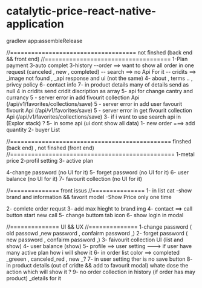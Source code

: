 # catalytic-price-react-native-application
gradlew app:assembleRelease



//====================================
 not finshed (back end && front end)
//====================================
1-Plan payment
3-auto complet
3-history 
    --order ==> want to show all order in one request (canceled , new , completed)
    -- search ==> no Api For it
    -- cridits ==> _image not found , _api response and ui (not the same)
4- about , terms .. , privcy policy
6- contact info
7- in product details many of details send as null
4 in cridits send cridit discription as array 
5- api for change cantry and currancy 
5 - server error in add fivourit collection Api  (/api/v1/favorites/collections/save)
5 - server error in add user favourit fivourit  Api  (/api/v1/favorites/save)
5 - server error in get fivourit collection Api  (/api/v1/favorites/collections/save)
3- if i want to use search api in (Explor stack) ?
5- in some api (ui dont show all data)
1- new order ===> add quantity
2- buyer List





//==============================================
 finshed (back end) , not finshed (front end)
//===============================================
1-metal price
2-profil setting
3- active plan

4-change password (no UI for it)
5- forget password (no UI for it)
6- user balance  (no UI for it)
7- favourit collection  (no UI for it)






//==============
 front issus 
//===============
1- in list cat 
    -show brand and information && favorit model
    -Show Price only one time 

2- comlete order requst 
3- add max hieght to brand img 
4- contact ==> call button start new call
5- change buttom tab icon
6- show login in modal





//==============
    UI && UX
//==============
1-change password ( old passowd ,new password , confairm password ,) 
2- forget password ( new password , confairm password ,)
3- faivourit collection UI (list and show)
4- user balance (show)
5- profile ==> user setting ---> if user have many active plan  how i will show it 
6- in order list color ==> completed _greeen , canceled_red , new _?
7- in user setting ther is no save button
8- in product details (out of cridte && add to favourit modal) whate dose the action which will show it ?
9- no order collection in history (if order has may product) _details for it

